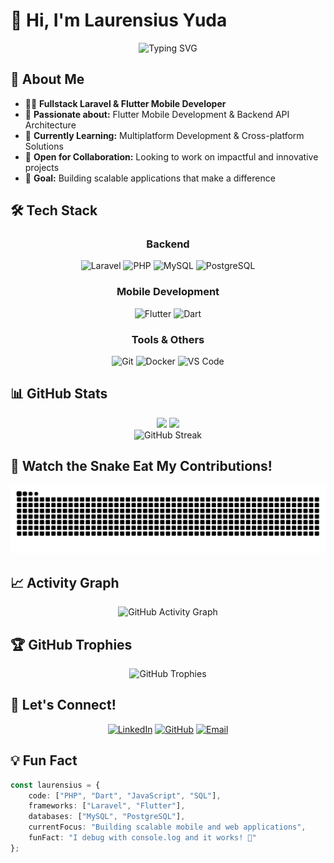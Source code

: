 # 👋 Hi, I'm Laurensius Yuda

<div align="center">
  <img src="https://readme-typing-svg.herokuapp.com?font=Fira+Code&size=30&duration=3000&pause=1000&color=00F7FF&center=true&vCenter=true&width=600&lines=Fullstack+Developer;Laravel+%26+Flutter+Expert;Backend+API+Specialist;Always+Learning+New+Tech" alt="Typing SVG" />
</div>

## 🚀 About Me

- 👨‍💻 **Fullstack Laravel & Flutter Mobile Developer**
- 👀 **Passionate about:** Flutter Mobile Development & Backend API Architecture
- 🌱 **Currently Learning:** Multiplatform Development & Cross-platform Solutions
- 💞️ **Open for Collaboration:** Looking to work on impactful and innovative projects
- 🎯 **Goal:** Building scalable applications that make a difference

## 🛠️ Tech Stack

<div align="center">

### Backend
![Laravel](https://img.shields.io/badge/Laravel-FF2D20?style=for-the-badge&logo=laravel&logoColor=white)
![PHP](https://img.shields.io/badge/PHP-777BB4?style=for-the-badge&logo=php&logoColor=white)
![MySQL](https://img.shields.io/badge/MySQL-005C84?style=for-the-badge&logo=mysql&logoColor=white)
![PostgreSQL](https://img.shields.io/badge/PostgreSQL-316192?style=for-the-badge&logo=postgresql&logoColor=white)

### Mobile Development
![Flutter](https://img.shields.io/badge/Flutter-02569B?style=for-the-badge&logo=flutter&logoColor=white)
![Dart](https://img.shields.io/badge/Dart-0175C2?style=for-the-badge&logo=dart&logoColor=white)

### Tools & Others
![Git](https://img.shields.io/badge/Git-F05032?style=for-the-badge&logo=git&logoColor=white)
![Docker](https://img.shields.io/badge/Docker-2CA5E0?style=for-the-badge&logo=docker&logoColor=white)
![VS Code](https://img.shields.io/badge/VS_Code-007ACC?style=for-the-badge&logo=visual-studio-code&logoColor=white)

</div>

## 📊 GitHub Stats

<div align="center">
  <img height="180em" src="https://github-readme-stats.vercel.app/api?username=laurensiusyuda&show_icons=true&theme=tokyonight&include_all_commits=true&count_private=true"/>
  <img height="180em" src="https://github-readme-stats.vercel.app/api/top-langs/?username=laurensiusyuda&layout=compact&langs_count=8&theme=tokyonight"/>
</div>

<div align="center">
  <img src="https://github-readme-streak-stats.herokuapp.com/?user=laurensiusyuda&theme=tokyonight" alt="GitHub Streak" />
</div>

## 🐍 Watch the Snake Eat My Contributions!

<div align="center">
  <img src="https://raw.githubusercontent.com/laurensiusyuda/laurensiusyuda/output/github-contribution-grid-snake.svg" alt="Snake eating my contributions" />
</div>

## 📈 Activity Graph
<div align="center">
  <img src="https://github-readme-activity-graph.vercel.app/graph?username=laurensiusyuda&theme=tokyo-night&bg_color=1a1b27&color=70a5fd&line=bf91f3&point=38bdae&area=true&hide_border=true" alt="GitHub Activity Graph" />
</div>

## 🏆 GitHub Trophies
<div align="center">
  <img src="https://github-profile-trophy.vercel.app/?username=laurensiusyuda&theme=tokyonight&no-frame=true&no-bg=false&margin-w=4&row=1&column=7" alt="GitHub Trophies" />
</div>

## 🤝 Let's Connect!

<div align="center">

[![LinkedIn](https://img.shields.io/badge/LinkedIn-0077B5?style=for-the-badge&logo=linkedin&logoColor=white)](https://www.linkedin.com/in/laurensius-yuda/)
[![GitHub](https://img.shields.io/badge/GitHub-100000?style=for-the-badge&logo=github&logoColor=white)](https://github.com/laurensiusyuda)
[![Email](https://img.shields.io/badge/Email-D14836?style=for-the-badge&logo=gmail&logoColor=white)](mailto:yudalaurensius87@gmail.com)

</div>

## 💡 Fun Fact
```typescript
const laurensius = {
    code: ["PHP", "Dart", "JavaScript", "SQL"],
    frameworks: ["Laravel", "Flutter"],
    databases: ["MySQL", "PostgreSQL"],
    currentFocus: "Building scalable mobile and web applications",
    funFact: "I debug with console.log and it works! 🐛"
};
